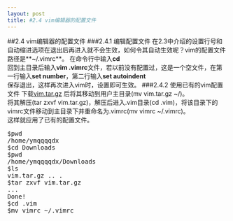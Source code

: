 ```yaml
---
layout: post
title: #2.4 vim编辑器的配置文件
---
```

##2.4 vim编辑器的配置文件
###2.4.1 编辑配置文件
在2.3中介绍的设置行号和自动缩进选项在退出后再进入就不会生效，如何令其自动生效呢？vim的配置文件路径是**~/.vimrc**。
在命令行中输入**cd**<br>
回到主目录后输入**vim
.vimrc**文件，若以前没有配置过，这是一个空文件，在第一行输入**set
number**，第二行输入**set
autoindent**<br>保存退出，这样再次进入vim时，设置即可生效。
###2.4.2 使用已有的vim配置文件
下载<a href="/public/vim.tar.gz">vim.tar.gz</a>
后将其移动到用户主目录(mv vim.tar.gz ~/)。<br>
将其解压(tar zxvf vim.tar.gz)，解压后进入.vim目录(cd
.vim)，将该目录下的vimrc文件移动到主目录下并重命名为.vimrc(mv vimrc ~/.vimrc)。<br>
这样就应用了已有的配置文件。
<pre class='terminal bootcamp'>
<span class='codeline'>$pwd</span>
<span class='bash-output'>/home/ymqqqqdx</span>
<span class='codeline'>$cd Downloads</span>
<span class='codeline'>$pwd</span>
<span class='bash-output'>/home/ymqqqqdx/Downloads</span>
<span class='codeline'>$ls</span>
<span class='bash-output'>vim.tar.gz .. .</span>
<span class='codeline'>$tar zxvf vim.tar.gz</span>
<span class='bash-output'>...<br>Done!</span>
<span class='codeline'>$cd .vim</span>
<span class='codeline'>$mv vimrc ~/.vimrc</span>
</pre>

